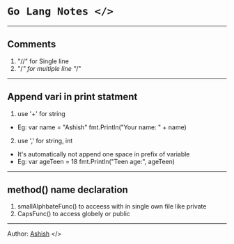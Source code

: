 # `Go Lang Notes </>`


---
## Comments
1. "//" for Single line
2. "/*" 
	for 
	multiple
	line
  "*/"


---
## Append vari in print statment

1. use '+' for string
- Eg: var name = "Ashish"
	fmt.Println("Your name: " + name)

2. use ',' for string, int 
- It's automatically not append one space in prefix of variable
- Eg: var ageTeen = 18
	fmt.Println("Teen age:", ageTeen)


---
## method() name declaration
1. smallAlphbateFunc() to acceess with in single own file like private
2. CapsFunc() to access globely or public


---
Author: [Ashish](https://github.com/Candy128x) </>
